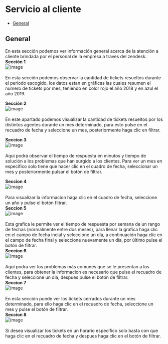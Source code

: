 # Servicio al cliente
 - [General](#head1)


## <a name="head1">General</a>
En esta sección podemos ver información general acerca de la atención a cliente brindada por el personal de la empresa a traves del zendesk.<br>
**Sección 1**<br>
![image](/images/docs/service/Dash1.png)<br><br>
En esta sección podemos observar la cantidad de tickets resueltos durante el periodo escogido, los datos estan en gráficas las cuales resumen el numero de tickets por mes, teniendo en color rojo el año 2018 y en azul el año 2019.<br>

**Sección 2**<br>
![image](/images/docs/service/Dash2.png)<br><br>
En este apartado podemos visualizar la cantidad de tickets resueltos por los distintos agentes durante un mes determinado, para esto pulse en el recuadro de fecha y seleccione un mes, posteriormente haga clic en filtrar.<br>

**Seccion 3**<br>
![image](/images/docs/service/Dash3.png)<br><br>
Aqui podrá observar el tiempo de respuesta en minutos y tiempo de solución a los problemas que han surgido a los clientes. Para ver un mes en específico solo tiene que hacer clic en el cuadro de fecha, seleccionar un mes y posteriormente pulsar el botón de filtrar.<br>

**Seccion 4**<br>
![image](/images/docs/service/Dash4.png)<br><br>
Para visualizar la informacion haga clic en el cuadro de fecha, seleccione un año y pulse el botón filtrar.<br>
**Seccion 5**<br>
![image](/images/docs/service/Dash5.png)<br><br>
Esta grafica le permite ver el tiempo de respuesta por semana de un rango de fechas (normalmente entre dos meses), para llenar la grafica haga clic en el campo de fecha incial y seleccione un día, a continuación haga clic en el campo de fecha final y seleccione nuevamente un día, por último pulse el botón de filtrar.<br>
**Seccion 6**<br>
![image](/images/docs/service/Dash6.png)<br><br>
Aquí podra ver los problemas más comunes que se le presentan a los clientes, para obtener la informacion es necesario que pulse el recuadro de fecha y seleccione un dia, despues pulse el botón de filtrar.<br>
**Seccion 7**<br>
![image](/images/docs/service/Dash7.png)<br><br>
En esta sección puede ver los tickets cerrados durante un mes determinado, para ello haga clic en el recuadro de fecha, seleccione un mes y pulse el botón de filtrar.<br>
**Seccion 8**<br>
![image](/images/docs/service/Dash8.png)<br><br>
Si desea visualizar los tickets en un horario especifico solo basta con que haga clic en el recuadro de fecha y despues haga clic en el botón de filtrar.
